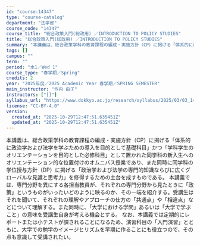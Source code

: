```yaml
---
id: "course:14347"
type: "course-catalog"
department: "法学部"
course_code: "14347"
course_title: "総合政策入門(総政用) ／INTRODUCTION TO POLICY STUDIES"
title: "総合政策入門(総政用) ／INTRODUCTION TO POLICY STUDIES"
summary: "本講義は、総合政策学科の教育課程の編成・実施方針（CP）に掲げる「体系的に政治学および法学を学ぶための導入を目的として基礎科目」かつ「学科学生のオリエンテーションを目的とした必修科目」として置かれた同学科の新入生へのオリエンテーション的な位…"
tags: []
campus: ""
term: ""
period: "水1／Wed 1"
course_type: "春学期／Spring"
credits: 2
year: "2025年度／2025 Academic Year 春学期／SPRING SEMESTER"
main_instructor: "作内 由子"
instructors: ["[]"]
syllabus_url: "https://www.dokkyo.ac.jp/research/syllabus/2025/03/03_14347_ja_JP.html"
license: "CC-BY-4.0"
version:
  created_at: "2025-10-29T12:47:51.635451Z"
  updated_at: "2025-10-29T12:47:51.635451Z"
---
```

本講義は、総合政策学科の教育課程の編成・実施方針（CP）に掲げる「体系的に政治学および法学を学ぶための導入を目的として基礎科目」かつ「学科学生のオリエンテーションを目的とした必修科目」として置かれた同学科の新入生へのオリエンテーション的な位置付けのオムニバス授業であり、また同時に同学科の学位授与方針（DP）に掲げる「政治学および法学の専門的知識ならびに広くグローバルな見識と思考力」を修得するための土台を成すものである。 本講義では、専門分野を異にする各担当教員が、それぞれの専門分野から見たときに「政策」というものがいったいどのように映るのか、その一端を紹介する。受講生はそれを聞いて、それぞれの理解やアプローチの仕方の「共通点」や「相違点」などについて理解する。また同時に、「大学における学問」あるいは「大学で学ぶこと」の意味を受講生自身が考える機会とする。 なお、本講義では定期的にレポートまたは小テストが課されることになるため、演習科目の「入門演習」とともに、大学での勉学のイメージとリズムを早期に作ることにも役立つので、その点も意識して受講されたい。
